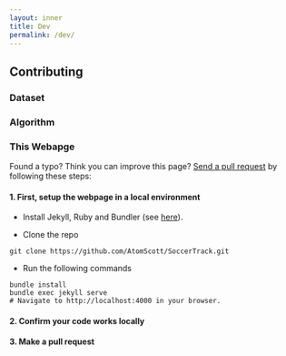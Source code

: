```yaml
---
layout: inner
title: Dev
permalink: /dev/
---
```

## Contributing


### Dataset

### Algorithm

### This Webapge

Found a typo? Think you can improve this page? [Send a pull request]() by following these steps:


#### 1. First, setup the webpage in a local environment

* Install Jekyll, Ruby and Bundler (see [here](https://docs.github.com/en/pages/setting-up-a-github-pages-site-with-jekyll/testing-your-github-pages-site-locally-with-jekyll#prerequisites)).

* Clone the repo

 ```
 git clone https://github.com/AtomScott/SoccerTrack.git
 ```

* Run the following commands

 ```
 bundle install
 bundle exec jekyll serve
 # Navigate to http://localhost:4000 in your browser.
 ```

#### 2. Confirm your code works locally

#### 3. Make a pull request